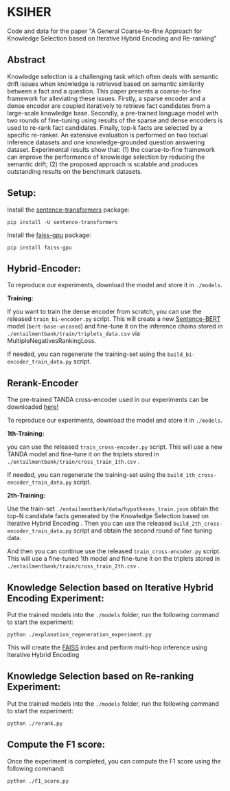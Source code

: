 # KSIHER
Code and data for the paper "A General Coarse-to-fine Approach for Knowledge Selection based on Iterative Hybrid Encoding and Re-ranking"

## Abstract

Knowledge selection is a challenging task which often deals with semantic drift issues when knowledge is retrieved based on semantic similarity between a fact and a question. This paper presents a coarse-to-fine framework for alleviating these issues. Firstly, a sparse encoder and a dense encoder are coupled iteratively to retrieve fact candidates from a large-scale knowledge base. Secondly, a pre-trained language model with two rounds of fine-tuning using results of the sparse and dense encoders is used to re-rank fact candidates. Finally, top-k facts are selected by a specific re-ranker. An extensive evaluation is performed on two textual inference datasets and one knowledge-grounded question answering dataset. Experimental results show that: (1) the coarse-to-fine framework can improve the performance of knowledge selection by reducing the semantic drift; (2) the proposed approach is scalable and produces outstanding results on the benchmark datasets.

## Setup:

Install the [sentence-transformers](https://www.sbert.net/) package:

`pip install -U sentence-transformers`

Install the [faiss-gpu](https://pypi.org/project/faiss-gpu/) package:

`pip install faiss-gpu`

## Hybrid-Encoder:

To reproduce our experiments, download the model and store it in `./models`.

**Training:**

If you want to train the dense encoder from scratch, you can use the released `train_bi-encoder.py` script. This will create a new [Sentence-BERT](https://www.sbert.net/) model (`bert-base-uncased`) and fine-tune it on the inference chains stored in `./entailmentbank/train/triplets_data.csv` via MultipleNegativesRankingLoss.

If needed, you can regenerate the training-set using the `build_bi-encoder_train_data.py` script.

## Rerank-Encoder

The pre-trained TANDA cross-encoder used in our experiments can be downloaded [here!](https://d3t7erp6ge410c.cloudfront.net/tanda-aaai-2020/models/tanda_roberta_base_asnq.tar)

To reproduce our experiments, download the model and store it in `./models`.

**1th-Training:**

you can use the released `train_cross-encoder.py` script. This will use a new TANDA model and fine-tune it on the triplets stored in `./entailmentbank/train/cross_train_1th.csv` .

If needed, you can regenerate the training-set using the `build_1th_cross-encoder_train_data.py` script.

**2th-Training:**

Use the train-set `./entailmentbank/data/hypotheses_train.json` obtain the top-N candidate facts generated by the Knowledge Selection based on Iterative Hybrid Encoding . Then you can use the released `build_2th_cross-encoder_train_data.py` script and obtain the second round of fine tuning data.

And then you can continue use the released `train_cross-encoder.py` script. This will use a fine-tuned 1th model and fine-tune it on the triplets stored in `./entailmentbank/train/cross_train_2th.csv` .

##  Knowledge Selection based on Iterative Hybrid Encoding Experiment:

Put the trained models into the `./models` folder, run the following command to start the experiment:

`python ./explanation_regeneration_experiment.py`

This will create the [FAISS](https://faiss.ai/) index and perform multi-hop inference using Iterative Hybrid Encoding

##  Knowledge Selection based on Re-ranking Experiment:

Put the trained models into the `./models` folder, run the following command to start the experiment:

`python ./rerank.py`

##  Compute the F1 score:

Once the experiment is completed, you can compute the F1 score using the following command:

`python ./F1_score.py`
